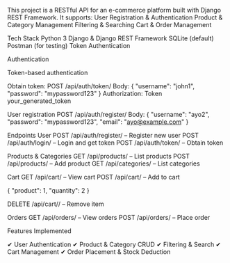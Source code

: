 This project is a RESTful API for an e-commerce platform built with Django REST Framework.
It supports:
User Registration & Authentication
Product & Category Management
Filtering & Searching
Cart & Order Management

Tech Stack
Python 3
Django & Django REST Framework
SQLite (default)
Postman (for testing)
Token Authentication


Authentication

Token-based authentication

Obtain token:
POST /api/auth/token/
Body:
{
  "username": "john1",
  "password": "mypassword123"
}
Authorization: Token your_generated_token

User registration
POST /api/auth/register/
Body:
{
  "username": "ayo2",
  "password": "mypassword123",
  "email": "ayo@example.com"
}

Endpoints
User
POST /api/auth/register/    – Register new user
POST /api/auth/login/       – Login and get token
POST /api/auth/token/       – Obtain token

Products & Categories
GET /api/products/ – List products
POST /api/products/ – Add product
GET /api/categories/ – List categories

Cart
GET /api/cart/ – View cart
POST /api/cart/ – Add to cart

{
  "product": 1,
  "quantity": 2
}

DELETE /api/cart/<id>/ – Remove item

Orders
GET /api/orders/ – View orders
POST /api/orders/ – Place order

Features Implemented

✔ User Authentication
✔ Product & Category CRUD
✔ Filtering & Search
✔ Cart Management
✔ Order Placement & Stock Deduction